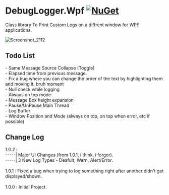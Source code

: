 # DebugLogger.Wpf [![NuGet](https://img.shields.io/nuget/v/DebugLogger.Wpf.svg)](https://www.nuget.org/packages/DebugLogger.Wpf/)
Class library To Print Custom Logs on a diffrent window for WPF applications.

![Screenshot_2112](https://user-images.githubusercontent.com/32438218/161568082-2d879ca1-c3d0-4b32-ad81-5486dbdc675b.png)

<h2>Todo List</h2>
- Same Message Source Collapse (Toggle) </br>
- Elapsed time from previous message. </br>
- Fix a bug where you can change the order of the text by highlighting them and moving it. bruh moment </br>
- Null check while logging </br>
- Always on top mode </br>
- Message Box height expansion </br>
- Pause/UnPause Main Thread </br>
- Log Buffer </br>
- Window Position and Mode (always on top, on top when error, etc if possible) </br>

<h2>Change Log</h2>
1.0.2 :
</br>
-----| Major UI Changes (from 1.0.1, i think, i forgor).
</br>
-----| 3 New Log Types - Deafult, Warn, Alert/Error.
</br></br>                
1.0.1 : Fixed a bug when trying to log something right after another didn't get displayed/shown. 
</br></br>
1.0.0 : Initial Project.

